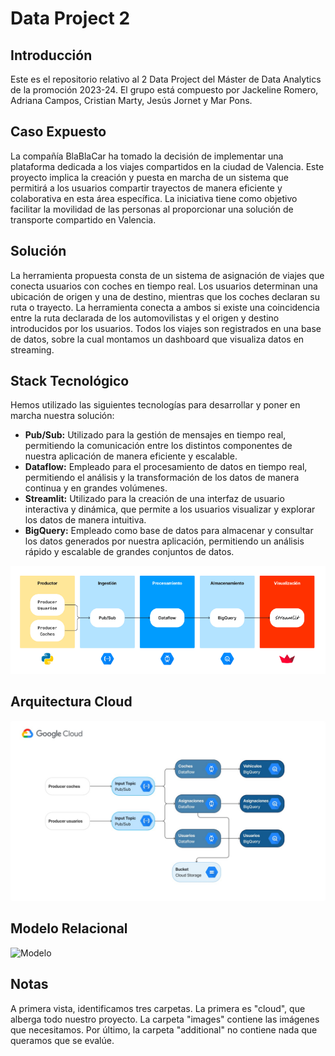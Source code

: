 # Data Project 2

## Introducción

Este es el repositorio relativo al 2 Data Project del Máster de Data Analytics de la promoción 2023-24. El grupo está compuesto por Jackeline Romero, Adriana Campos, Cristian Marty, Jesús Jornet y Mar Pons.

## Caso Expuesto

La compañía BlaBlaCar ha tomado la decisión de implementar una plataforma dedicada a los viajes compartidos en la ciudad de Valencia. Este proyecto implica la creación y puesta en marcha de un sistema que permitirá a los usuarios compartir trayectos de manera eficiente y colaborativa en esta área específica. La iniciativa tiene como objetivo facilitar la movilidad de las personas al proporcionar una solución de transporte compartido en Valencia.

## Solución

La herramienta propuesta consta de un sistema de asignación de viajes que conecta usuarios con coches en tiempo real. Los usuarios determinan una ubicación de origen y una de destino, mientras que los coches declaran su ruta o trayecto. La herramienta conecta a ambos si existe una coincidencia entre la ruta declarada de los automovilistas y el origen y destino introducidos por los usuarios. Todos los viajes son registrados en una base de datos, sobre la cual montamos un dashboard que visualiza datos en streaming.

## Stack Tecnológico

Hemos utilizado las siguientes tecnologías para desarrollar y poner en marcha nuestra solución:

- **Pub/Sub:** Utilizado para la gestión de mensajes en tiempo real, permitiendo la comunicación entre los distintos componentes de nuestra aplicación de manera eficiente y escalable.
- **Dataflow:** Empleado para el procesamiento de datos en tiempo real, permitiendo el análisis y la transformación de los datos de manera continua y en grandes volúmenes.
- **Streamlit:** Utilizado para la creación de una interfaz de usuario interactiva y dinámica, que permite a los usuarios visualizar y explorar los datos de manera intuitiva.
- **BigQuery:** Empleado como base de datos para almacenar y consultar los datos generados por nuestra aplicación, permitiendo un análisis rápido y escalable de grandes conjuntos de datos. 

![Stack](./imagenes/stack.png)


## Arquitectura Cloud

![Arquitectura](./imagenes/arquitectura_final.jpeg)



## Modelo Relacional

![Modelo](./imagenes/modelo_relacional.jpeg)



## Notas

A primera vista, identificamos tres carpetas. La primera es "cloud", que alberga todo nuestro proyecto. La carpeta "images" contiene las imágenes que necesitamos. Por último, la carpeta "additional" no contiene nada que queramos que se evalúe.
